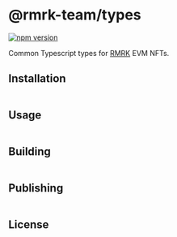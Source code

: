 # @rmrk-team/types

[![npm version](https://img.shields.io/npm/v/@rmrk-team/types.svg?style=flat)](https://www.npmjs.com/package/@rmrk-team/nft-renderer)

Common Typescript types for [RMRK](https://evm.rmrk.app) EVM NFTs.

## Installation

```bash

```

## Usage

```tsx

```

## Building

```bash

```

## Publishing

```bash

```

## License

